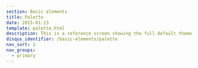 ```yaml
---
section: Basic elements
title: Palette
date: 2015-01-13
template: palette.html
description: This is a reference screen showing the full default theme elements available through the framework.
disqus_identifier: /basic-elements/palette
nav_sort: 1
nav_groups:
  - primary
---
```

